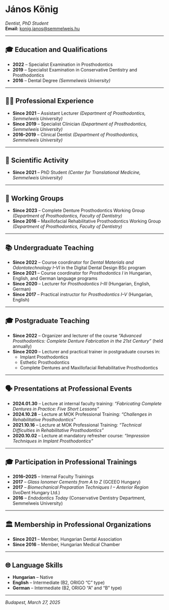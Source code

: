 # János König  
*Dentist, PhD Student*  
**Email:** konig.janos@semmelweis.hu  

---

## 🎓 Education and Qualifications  

- **2022** – Specialist Examination in Prosthodontics  
- **2019** – Specialist Examination in Conservative Dentistry and Prosthodontics  
- **2016** – Dental Degree *(Semmelweis University)*  

---

## 👨‍⚕️ Professional Experience  

- **Since 2021** – Assistant Lecturer *(Department of Prosthodontics, Semmelweis University)*  
- **Since 2019** – Specialist Clinician *(Department of Prosthodontics, Semmelweis University)*  
- **2016–2019** – Clinical Dentist *(Department of Prosthodontics, Semmelweis University)*  

---

## 🧪 Scientific Activity  

- **Since 2021** – PhD Student *(Center for Translational Medicine, Semmelweis University)*  

---

## 👥 Working Groups  

- **Since 2023** – Complete Denture Prosthodontics Working Group *(Department of Prosthodontics, Faculty of Dentistry)*  
- **Since 2016** – Maxillofacial Rehabilitative Prosthodontics Working Group *(Department of Prosthodontics, Faculty of Dentistry)*  

---

## 📚 Undergraduate Teaching  

- **Since 2022** – Course coordinator for *Dental Materials and Odontotechnology I–VI* in the Digital Dental Design BSc program  
- **Since 2021** – Course coordinator for *Prosthodontics I* in Hungarian, English, and German language programs  
- **Since 2020** – Lecturer for *Prosthodontics I–III* (Hungarian, English, German)  
- **Since 2017** – Practical instructor for *Prosthodontics I–V* (Hungarian, English)  

---

## 🎓 Postgraduate Teaching  

- **Since 2022** – Organizer and lecturer of the course *“Advanced Prosthodontics: Complete Denture Fabrication in the 21st Century”* (held annually)  
- **Since 2020** – Lecturer and practical trainer in postgraduate courses in:
  - Implant Prosthodontics  
  - Esthetic Prosthodontics  
  - Complete Dentures and Maxillofacial Rehabilitative Prosthodontics  

---

## 🗣️ Presentations at Professional Events  

- **2024.01.30** – Lecture at internal faculty training: *“Fabricating Complete Dentures in Practice: Five Short Lessons”*  
- **2024.10.28** – Lecture at MOK Professional Training: *“Challenges in Rehabilitative Prosthodontics”*  
- **2021.10.16** – Lecture at MOK Professional Training: *“Technical Difficulties in Rehabilitative Prosthodontics”*  
- **2020.10.02** – Lecture at mandatory refresher course: *“Impression Techniques in Implant Prosthodontics”*  

---

## 🎓 Participation in Professional Trainings  

- **2016–2025** – Internal Faculty Trainings  
- **2017** – *Glass Ionomer Cements from A to Z* (GCEEO Hungary)  
- **2017** – *Biomechanical Preparation Techniques I – Anterior Region* (IvoDent Hungary Ltd.)  
- **2016** – *Endodontics Today* (Conservative Dentistry Department, Semmelweis University)  

---

## 🏛️ Membership in Professional Organizations  

- **Since 2021** – Member, Hungarian Dental Association  
- **Since 2016** – Member, Hungarian Medical Chamber  

---

## 🌐 Language Skills  

- **Hungarian** – Native  
- **English** – Intermediate (B2, ORIGO “C” type)  
- **German** – Intermediate (B2, ORIGO “A” and “B” type)  

---

*Budapest, March 27, 2025*
